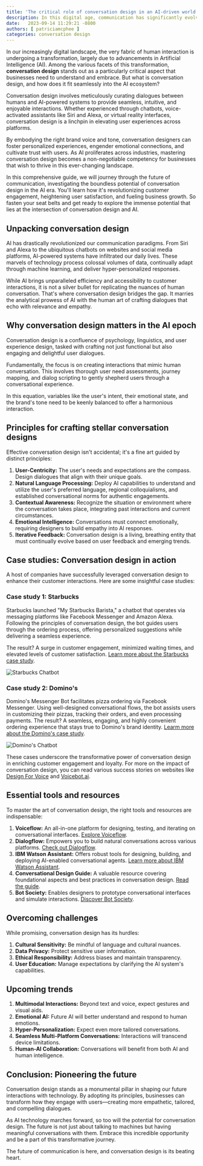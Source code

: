 ```yaml
---
title: 'The critical role of conversation design in an AI-driven world'
description: In this digital age, communication has significantly evolved thanks to the advancements in artificial intelligence (AI). As we embrace the future, conversation design is emerging as a crucial aspect of communication. So, what exactly is conversation design, and how does it fit into the AI landscape?
date:   2023-09-14 11:29:21 -0800
authors: [ patriciamcphee ]
categories: conversation design
---
```



In our increasingly digital landscape, the very fabric of human interaction is undergoing a transformation, largely due to advancements in Artificial Intelligence (AI). Among the various facets of this transformation, **conversation design** stands out as a particularly critical aspect that businesses need to understand and embrace. But what is conversation design, and how does it fit seamlessly into the AI ecosystem?

<!--truncate-->

Conversation design involves meticulously curating dialogues between humans and AI-powered systems to provide seamless, intuitive, and enjoyable interactions. Whether experienced through chatbots, voice-activated assistants like Siri and Alexa, or virtual reality interfaces, conversation design is a linchpin in elevating user experiences across platforms.

By embodying the right brand voice and tone, conversation designers can foster personalized experiences, engender emotional connections, and cultivate trust with users. As AI proliferates across industries, mastering conversation design becomes a non-negotiable competency for businesses that wish to thrive in this ever-changing landscape.

In this comprehensive guide, we will journey through the future of communication, investigating the boundless potential of conversation design in the AI era. You'll learn how it's revolutionizing customer engagement, heightening user satisfaction, and fueling business growth. So fasten your seat belts and get ready to explore the immense potential that lies at the intersection of conversation design and AI.

## Unpacking conversation design

AI has drastically revolutionized our communication paradigms. From Siri and Alexa to the ubiquitous chatbots on websites and social media platforms, AI-powered systems have infiltrated our daily lives. These marvels of technology process colossal volumes of data, continually adapt through machine learning, and deliver hyper-personalized responses.

While AI brings unparalleled efficiency and accessibility to customer interactions, it is not a silver bullet for replicating the nuances of human conversation. That's where conversation design bridges the gap. It marries the analytical prowess of AI with the human art of crafting dialogues that echo with relevance and empathy.

## Why conversation design matters in the AI epoch

Conversation design is a confluence of psychology, linguistics, and user experience design, tasked with crafting not just functional but also engaging and delightful user dialogues.

Fundamentally, the focus is on creating interactions that mimic human conversation. This involves thorough user need assessments, journey mapping, and dialog scripting to gently shepherd users through a conversational experience.

In this equation, variables like the user's intent, their emotional state, and the brand's tone need to be keenly balanced to offer a harmonious interaction.

## Principles for crafting stellar conversation designs

Effective conversation design isn't accidental; it's a fine art guided by distinct principles:

1. **User-Centricity:** The user's needs and expectations are the compass. Design dialogues that align with their unique goals.
2. **Natural Language Processing:** Deploy AI capabilities to understand and utilize the user's preferred language, regional colloquialisms, and established conversational norms for authentic engagements.
3. **Contextual Awareness:** Recognize the situation or environment where the conversation takes place, integrating past interactions and current circumstances.
4. **Emotional Intelligence:** Conversations must connect emotionally, requiring designers to build empathy into AI responses.
5. **Iterative Feedback:** Conversation design is a living, breathing entity that must continually evolve based on user feedback and emerging trends.

## Case studies: Conversation design in action

A host of companies have successfully leveraged conversation design to enhance their customer interactions. Here are some insightful case studies:

### Case study 1: Starbucks

Starbucks launched "My Starbucks Barista," a chatbot that operates via messaging platforms like Facebook Messenger and Amazon Alexa. Following the principles of conversation design, the bot guides users through the ordering process, offering personalized suggestions while delivering a seamless experience.

The result? A surge in customer engagement, minimized waiting times, and elevated levels of customer satisfaction. [Learn more about the Starbucks case study](https://www.chatbotguide.org/starbucks-bot/).

![Starbucks Chatbot](https://images.squarespace-cdn.com/content/v1/595d69672e69cf27605f00ba/1501524390971-Q25BE847F2OJRQ166NYA/Starbucks-mobile-app-chatbot?format=1500w)

### Case study 2: Domino's

Domino's Messenger Bot facilitates pizza ordering via Facebook Messenger. Using well-designed conversational flows, the bot assists users in customizing their pizzas, tracking their orders, and even processing payments. The result? A seamless, engaging, and highly convenient ordering experience that stays true to Domino's brand identity. [Learm more about the Domino's case study](https://www.chatbotguide.org/dominospizza-bot/).

![Domino's Chatbot](https://images.squarespace-cdn.com/content/v1/595d69672e69cf27605f00ba/1500760879274-OIK2551M6VI19O1C9JJV/Dominos-pizza-facebook-messenger-chatbot?format=1500w)

These cases underscore the transformative power of conversation design in enriching customer engagement and loyalty. For more on the impact of conversation design, you can read various success stories on websites like [Design For Voice](https://designforvoice.com) and [Voicebot.ai](https://voicebot.ai).



## Essential tools and resources

To master the art of conversation design, the right tools and resources are indispensable:

1. **Voiceflow:** An all-in-one platform for designing, testing, and iterating on conversational interfaces. [Explore Voiceflow](https://www.voiceflow.com/).
2. **Dialogflow:** Empowers you to build natural conversations across various platforms. [Check out Dialogflow](https://dialogflow.cloud.google.com/).
3. **IBM Watson Assistant:** Offers robust tools for designing, building, and deploying AI-enabled conversational agents. [Learn more about IBM Watson Assistant](https://www.ibm.com/cloud/watson-assistant/).
4. **Conversational Design Guide:** A valuable resource covering foundational aspects and best practices in conversation design. [Read the guide](https://www.amazon.com/Conversational-Design-Erika-Hall/dp/1937557677).
5. **Bot Society:** Enables designers to prototype conversational interfaces and simulate interactions. [Discover Bot Society](https://www.botsociety.io/).

## Overcoming challenges

While promising, conversation design has its hurdles:

1. **Cultural Sensitivity:** Be mindful of language and cultural nuances.
2. **Data Privacy:** Protect sensitive user information.
3. **Ethical Responsibility:** Address biases and maintain transparency.
4. **User Education:** Manage expectations by clarifying the AI system's capabilities.

## Upcoming trends

1. **Multimodal Interactions:** Beyond text and voice, expect gestures and visual aids.
2. **Emotional AI:** Future AI will better understand and respond to human emotions.
3. **Hyper-Personalization:** Expect even more tailored conversations.
4. **Seamless Multi-Platform Conversations:** Interactions will transcend device limitations.
5. **Human-AI Collaboration:** Conversations will benefit from both AI and human intelligence.

## Conclusion: Pioneering the future

Conversation design stands as a monumental pillar in shaping our future interactions with technology. By adopting its principles, businesses can transform how they engage with users—creating more empathetic, tailored, and compelling dialogues.

As AI technology marches forward, so too will the potential for conversation design. The future is not just about talking to machines but having meaningful conversations with them. Embrace this incredible opportunity and be a part of this transformative journey.

The future of communication is here, and conversation design is its beating heart.

